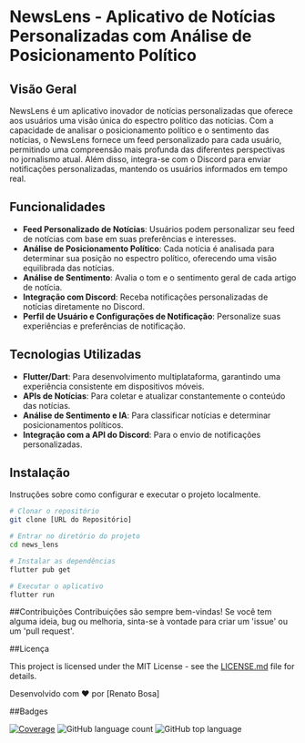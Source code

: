 # NewsLens - Aplicativo de Notícias Personalizadas com Análise de Posicionamento Político

## Visão Geral

NewsLens é um aplicativo inovador de notícias personalizadas que oferece aos usuários uma visão única do espectro político das notícias. Com a capacidade de analisar o posicionamento político e o sentimento das notícias, o NewsLens fornece um feed personalizado para cada usuário, permitindo uma compreensão mais profunda das diferentes perspectivas no jornalismo atual. Além disso, integra-se com o Discord para enviar notificações personalizadas, mantendo os usuários informados em tempo real.

## Funcionalidades

- **Feed Personalizado de Notícias**: Usuários podem personalizar seu feed de notícias com base em suas preferências e interesses.
- **Análise de Posicionamento Político**: Cada notícia é analisada para determinar sua posição no espectro político, oferecendo uma visão equilibrada das notícias.
- **Análise de Sentimento**: Avalia o tom e o sentimento geral de cada artigo de notícia.
- **Integração com Discord**: Receba notificações personalizadas de notícias diretamente no Discord.
- **Perfil de Usuário e Configurações de Notificação**: Personalize suas experiências e preferências de notificação.

## Tecnologias Utilizadas

- **Flutter/Dart**: Para desenvolvimento multiplataforma, garantindo uma experiência consistente em dispositivos móveis.
- **APIs de Notícias**: Para coletar e atualizar constantemente o conteúdo das notícias.
- **Análise de Sentimento e IA**: Para classificar notícias e determinar posicionamentos políticos.
- **Integração com a API do Discord**: Para o envio de notificações personalizadas.

## Instalação

Instruções sobre como configurar e executar o projeto localmente.

```bash
# Clonar o repositório
git clone [URL do Repositório]

# Entrar no diretório do projeto
cd news_lens

# Instalar as dependências
flutter pub get

# Executar o aplicativo
flutter run
```

##Contribuições
Contribuições são sempre bem-vindas! Se você tem alguma ideia, bug ou melhoria, sinta-se à vontade para criar um 'issue' ou um 'pull request'.

##Licença

This project is licensed under the MIT License - see the [LICENSE.md](LICENSE) file for details.

Desenvolvido com ❤️ por [Renato Bosa]


##Badges

[![Coverage](https://img.shields.io/badge/100-100?label=coverage&color=green)](https://devs-digits.github.io/news_app/coverage/html/)
![GitHub language count](https://img.shields.io/github/languages/count/Devs-Digits/news_app)
![GitHub top language](https://img.shields.io/github/languages/top/Devs-Digits/news_app)








